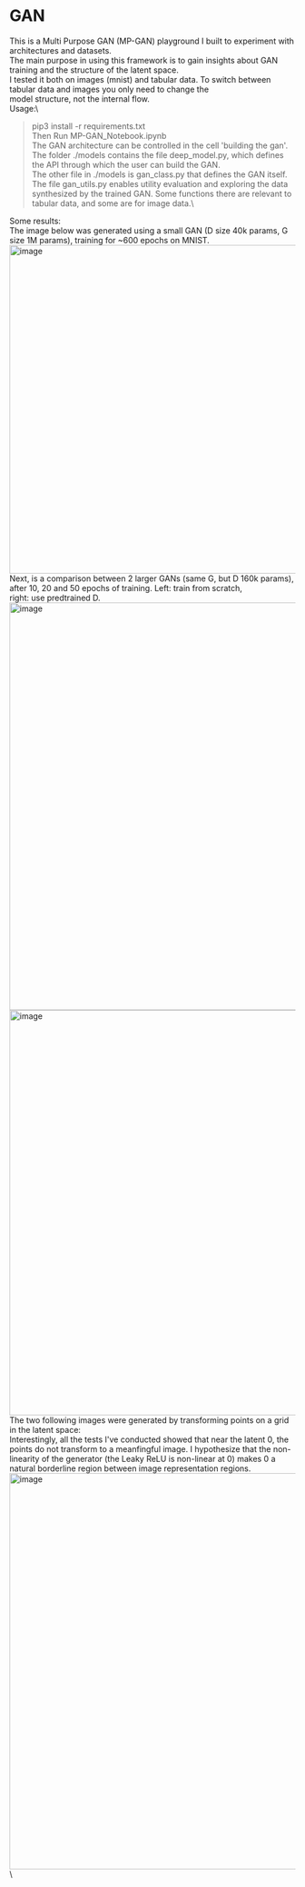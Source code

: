 # GAN
This is a Multi Purpose GAN (MP-GAN) playground I built to experiment with architectures and datasets.\
The main purpose in using this framework is to gain insights about GAN training and the structure of the latent space.\
I tested it both on images (mnist) and tabular data. To switch between tabular data and images you only need to change the\
model structure, not the internal flow.\
Usage:\
> pip3 install -r requirements.txt\
Then Run MP-GAN_Notebook.ipynb\
The GAN architecture can be controlled in the cell 'building the gan'.\
The folder ./models contains the file deep_model.py, which defines the API through which the user can build the GAN.\
The other file in ./models is gan_class.py that defines the GAN itself.\
The file gan_utils.py enables utility evaluation and exploring the data synthesized by the trained GAN. Some functions there are relevant to\
tabular data, and some are for image data.\

Some results:\
The image below was generated using a small GAN (D size 40k params, G size 1M params), training for ~600 epochs on MNIST.\
<img width="579" alt="image" src="https://user-images.githubusercontent.com/47942735/209480564-342538c2-2426-4d82-b189-b88e9702e8ae.png">\
Next, is a comparison between 2 larger GANs (same G, but D 160k params), after 10, 20 and 50 epochs of training. Left: train from scratch,\
right: use predtrained D.\
<img width="718" alt="image" src="https://user-images.githubusercontent.com/47942735/209481169-36867ac0-6db0-4a00-bbfd-ad7702b43c75.png">\
<img width="714" alt="image" src="https://user-images.githubusercontent.com/47942735/209481107-b79548fb-f125-492a-9d1a-8c741a6b8c85.png">\
The two following images were generated by transforming points on a grid in the latent space:\
Interestingly, all the tests I've conducted showed that near the latent 0, the points do not transform to a meanfingful image. I hypothesize that the non-linearity of the generator (the Leaky ReLU is non-linear at 0) makes 0 a natural borderline region between image representation regions.
<img width="698" alt="image" src="https://user-images.githubusercontent.com/47942735/210015125-42fc318c-f879-4ee8-a236-c707fd4e705d.png">\
